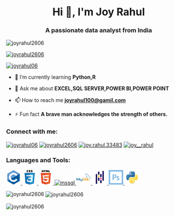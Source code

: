 <h1 align="center">Hi 👋, I'm Joy Rahul</h1>
<h3 align="center">A passionate data analyst from India</h3>

<p align="left"> <img src="https://komarev.com/ghpvc/?username=joyrahul2606&label=Profile%20views&color=0e75b6&style=flat" alt="joyrahul2606" /> </p>

<p align="left"> <a href="https://github.com/ryo-ma/github-profile-trophy"><img src="https://github-profile-trophy.vercel.app/?username=joyrahul2606" alt="joyrahul2606" /></a> </p>

<p align="left"> <a href="https://twitter.com/joyrahul06" target="blank"><img src="https://img.shields.io/twitter/follow/joyrahul06?logo=twitter&style=for-the-badge" alt="joyrahul06" /></a> </p>

- 🌱 I’m currently learning **Python,R**

- 💬 Ask me about **EXCEL,SQL SERVER,POWER BI,POWER POINT**

- 📫 How to reach me **joyrahul100@gamil.com**

- ⚡ Fun fact **A brave man acknowledges the strength of others.**

<h3 align="left">Connect with me:</h3>
<p align="left">
<a href="https://twitter.com/joyrahul06" target="blank"><img align="center" src="https://raw.githubusercontent.com/rahuldkjain/github-profile-readme-generator/master/src/images/icons/Social/twitter.svg" alt="joyrahul06" height="30" width="40" /></a>
<a href="https://linkedin.com/in/joyrahul2606" target="blank"><img align="center" src="https://raw.githubusercontent.com/rahuldkjain/github-profile-readme-generator/master/src/images/icons/Social/linked-in-alt.svg" alt="joyrahul2606" height="30" width="40" /></a>
<a href="https://fb.com/joy.rahul.33483" target="blank"><img align="center" src="https://raw.githubusercontent.com/rahuldkjain/github-profile-readme-generator/master/src/images/icons/Social/facebook.svg" alt="joy.rahul.33483" height="30" width="40" /></a>
<a href="https://instagram.com/joy__rahul" target="blank"><img align="center" src="https://raw.githubusercontent.com/rahuldkjain/github-profile-readme-generator/master/src/images/icons/Social/instagram.svg" alt="joy__rahul" height="30" width="40" /></a>
</p>

<h3 align="left">Languages and Tools:</h3>
<p align="left"> <a href="https://www.cprogramming.com/" target="_blank" rel="noreferrer"> <img src="https://raw.githubusercontent.com/devicons/devicon/master/icons/c/c-original.svg" alt="c" width="40" height="40"/> </a> <a href="https://www.w3schools.com/css/" target="_blank" rel="noreferrer"> <img src="https://raw.githubusercontent.com/devicons/devicon/master/icons/css3/css3-original-wordmark.svg" alt="css3" width="40" height="40"/> </a> <a href="https://www.w3.org/html/" target="_blank" rel="noreferrer"> <img src="https://raw.githubusercontent.com/devicons/devicon/master/icons/html5/html5-original-wordmark.svg" alt="html5" width="40" height="40"/> </a> <a href="https://www.microsoft.com/en-us/sql-server" target="_blank" rel="noreferrer"> <img src="https://www.svgrepo.com/show/303229/microsoft-sql-server-logo.svg" alt="mssql" width="40" height="40"/> </a> <a href="https://www.mysql.com/" target="_blank" rel="noreferrer"> <img src="https://raw.githubusercontent.com/devicons/devicon/master/icons/mysql/mysql-original-wordmark.svg" alt="mysql" width="40" height="40"/> </a> <a href="https://pandas.pydata.org/" target="_blank" rel="noreferrer"> <img src="https://raw.githubusercontent.com/devicons/devicon/2ae2a900d2f041da66e950e4d48052658d850630/icons/pandas/pandas-original.svg" alt="pandas" width="40" height="40"/> </a> <a href="https://www.photoshop.com/en" target="_blank" rel="noreferrer"> <img src="https://raw.githubusercontent.com/devicons/devicon/master/icons/photoshop/photoshop-line.svg" alt="photoshop" width="40" height="40"/> </a> <a href="https://www.python.org" target="_blank" rel="noreferrer"> <img src="https://raw.githubusercontent.com/devicons/devicon/master/icons/python/python-original.svg" alt="python" width="40" height="40"/> </a> </p>

<p><img align="left" src="https://github-readme-stats.vercel.app/api/top-langs?username=joyrahul2606&show_icons=true&locale=en&layout=compact" alt="joyrahul2606" /></p>

<p>&nbsp;<img align="center" src="https://github-readme-stats.vercel.app/api?username=joyrahul2606&show_icons=true&locale=en" alt="joyrahul2606" /></p>

<p><img align="center" src="https://github-readme-streak-stats.herokuapp.com/?user=joyrahul2606&" alt="joyrahul2606" /></p>
